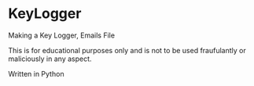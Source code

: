 # KeyLogger
Making a Key Logger, Emails File

This is for educational purposes only and is not to be used fraufulantly or maliciously in any aspect. 

Written in Python
